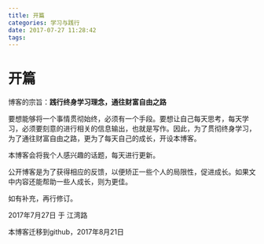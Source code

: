 ```yaml
---
title: 开篇
categories: 学习与践行
date: 2017-07-27 11:28:42
tags:
---
```


# 开篇

博客的宗旨：**践行终身学习理念，通往财富自由之路**

要想能够将一个事情贯彻始终，必须有一个手段。要想让自己每天思考，每天学习，必须要刻意的进行相关的信息输出，也就是写作。因此，为了贯彻终身学习，为了通往财富自由之路，更为了每天自己的成长，开设本博客。

本博客会将我个人感兴趣的话题，每天进行更新。

公开博客是为了获得相应的反馈，以便矫正一些个人的局限性，促进成长。如果文中内容还能帮助一些人成长，则为更佳。

如有补充，再行修订。

2017年7月27日 于 江湾路

本博客迁移到github，2017年8月21日
